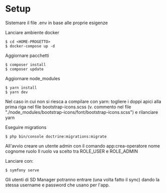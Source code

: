 
# Setup

Sistemare il file .env in base alle proprie esigenze

Lanciare ambiente docker

```
$ cd <HOME-PROGETTO>
$ docker-compose up -d
```

Aggiornare pacchetti

```
$ composer install
$ composer update
```

Aggiornare node_modules

```
$ yarn install
$ yarn dev
```

Nel caso in cui non si riesca a compilare con yarn: togliere i doppi apici alla prima riga nel file bootstrap-icons.scss (v. commento nel file "./node_modules/bootstrap-icons/font/bootstrap-icons.scss") e rilanciare yarn


Eseguire migrations

```
$ php bin/console doctrine:migrations:migrate
```

All'avvio creare un utente admin con il comando app:crea-operatore nome cognome ruolo 
Il ruolo va scelto tra ROLE_USER e ROLE_ADMIN

Lanciare con:

```
$ symfony serve
```

Gli utenti di SD Manager potranno entrare (una volta fatto il sync) dando la stessa username e password che usano per l'app.
